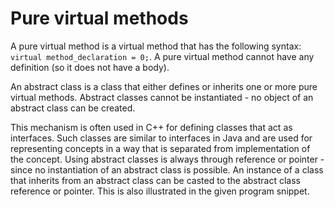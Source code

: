 # Pure virtual methods

A pure virtual method is a virtual method that has the following syntax: 
`virtual method_declaration = 0;`. A pure virtual method cannot have any 
definition (so it does not have a body).

An abstract class is a class that either defines or inherits one or more pure 
virtual methods. Abstract classes cannot be instantiated - no object of an 
abstract class can be created.

This mechanism is often used in C++ for defining classes that act as interfaces. 
Such classes are similar to interfaces in Java and are used for representing 
concepts in a way that is separated from implementation of the concept. Using 
abstract classes is always through reference or pointer - since no instantiation 
of an abstract class is possible. An instance of a class that inherits from an 
abstract class can be casted to the abstract class reference or pointer. This 
is also illustrated in the given program snippet.